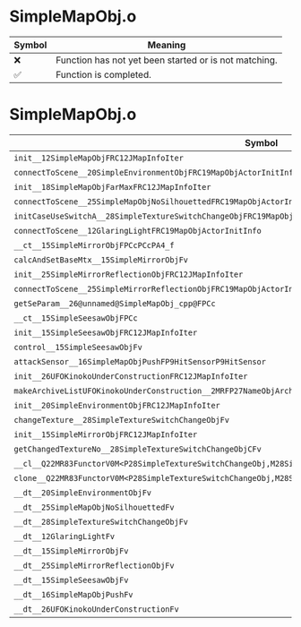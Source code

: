 # SimpleMapObj.o
| Symbol | Meaning 
| ------------- | ------------- 
| :x: | Function has not yet been started or is not matching. 
| :white_check_mark: | Function is completed. 


# SimpleMapObj.o
| Symbol | Decompiled? |
| ------------- | ------------- |
| `init__12SimpleMapObjFRC12JMapInfoIter` | :white_check_mark: |
| `connectToScene__20SimpleEnvironmentObjFRC19MapObjActorInitInfo` | :white_check_mark: |
| `init__18SimpleMapObjFarMaxFRC12JMapInfoIter` | :white_check_mark: |
| `connectToScene__25SimpleMapObjNoSilhouettedFRC19MapObjActorInitInfo` | :white_check_mark: |
| `initCaseUseSwitchA__28SimpleTextureSwitchChangeObjFRC19MapObjActorInitInfo` | :white_check_mark: |
| `connectToScene__12GlaringLightFRC19MapObjActorInitInfo` | :white_check_mark: |
| `__ct__15SimpleMirrorObjFPCcPCcPA4_f` | :white_check_mark: |
| `calcAndSetBaseMtx__15SimpleMirrorObjFv` | :white_check_mark: |
| `init__25SimpleMirrorReflectionObjFRC12JMapInfoIter` | :white_check_mark: |
| `connectToScene__25SimpleMirrorReflectionObjFRC19MapObjActorInitInfo` | :white_check_mark: |
| `getSeParam__26@unnamed@SimpleMapObj_cpp@FPCc` | :white_check_mark: |
| `__ct__15SimpleSeesawObjFPCc` | :white_check_mark: |
| `init__15SimpleSeesawObjFRC12JMapInfoIter` | :white_check_mark: |
| `control__15SimpleSeesawObjFv` | :white_check_mark: |
| `attackSensor__16SimpleMapObjPushFP9HitSensorP9HitSensor` | :white_check_mark: |
| `init__26UFOKinokoUnderConstructionFRC12JMapInfoIter` | :white_check_mark: |
| `makeArchiveListUFOKinokoUnderConstruction__2MRFP27NameObjArchiveListCollectorRC12JMapInfoIter` | :white_check_mark: |
| `init__20SimpleEnvironmentObjFRC12JMapInfoIter` | :white_check_mark: |
| `changeTexture__28SimpleTextureSwitchChangeObjFv` | :white_check_mark: |
| `init__15SimpleMirrorObjFRC12JMapInfoIter` | :white_check_mark: |
| `getChangedTextureNo__28SimpleTextureSwitchChangeObjCFv` | :white_check_mark: |
| `__cl__Q22MR83FunctorV0M<P28SimpleTextureSwitchChangeObj,M28SimpleTextureSwitchChangeObjFPCvPv_v>CFv` | :white_check_mark: |
| `clone__Q22MR83FunctorV0M<P28SimpleTextureSwitchChangeObj,M28SimpleTextureSwitchChangeObjFPCvPv_v>CFP7JKRHeap` | :white_check_mark: |
| `__dt__20SimpleEnvironmentObjFv` | :white_check_mark: |
| `__dt__25SimpleMapObjNoSilhouettedFv` | :white_check_mark: |
| `__dt__28SimpleTextureSwitchChangeObjFv` | :white_check_mark: |
| `__dt__12GlaringLightFv` | :white_check_mark: |
| `__dt__15SimpleMirrorObjFv` | :white_check_mark: |
| `__dt__25SimpleMirrorReflectionObjFv` | :white_check_mark: |
| `__dt__15SimpleSeesawObjFv` | :white_check_mark: |
| `__dt__16SimpleMapObjPushFv` | :white_check_mark: |
| `__dt__26UFOKinokoUnderConstructionFv` | :white_check_mark: |
